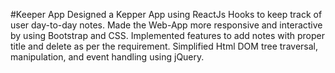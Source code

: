 #Keeper App
Designed a Kepper App using ReactJs Hooks to keep track of user day-to-day notes.
Made the Web-App more responsive and interactive by using Bootstrap and CSS. Implemented features to add notes with proper title and delete as per the requirement.
Simplified Html DOM tree traversal, manipulation, and event handling using jQuery.
